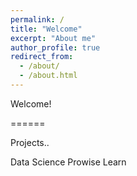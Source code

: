 ```yaml
---
permalink: /
title: "Welcome"
excerpt: "About me"
author_profile: true
redirect_from: 
  - /about/
  - /about.html
---
```


Welcome!

======

Projects..

Data Science Prowise Learn
